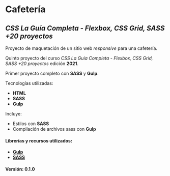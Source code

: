 # Cafetería


## _CSS La Guía Completa - Flexbox, CSS Grid, SASS +20 proyectos_


Proyecto de maquetación de un sitio web _responsive_ para una cafetería.


Quinto proyecto del curso _CSS La Guía Completa - Flexbox, CSS Grid, SASS +20 proyectos_ edición **2021**.


Primer proyecto completo con **SASS** y **Gulp**. 


Tecnologías utilizadas:
+ **HTML**
+ **SASS**
+ **Gulp**


Incluye:
+ Estilos con **SASS**
+ Compilación de archivos sass con **Gulp**


#### Librerías y recursos utilizados:
+ [**Gulp**](https://gulpjs.com/)
+ [**SASS**](https://sass-lang.com/)


#### Versión: 0.1.0
